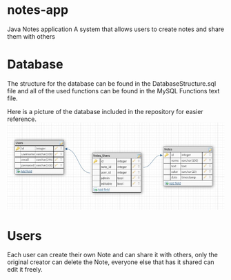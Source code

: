 # notes-app
 Java Notes application
 A system that allows users to create notes and share them with others
 
# Database
 The structure for the database can be found in the DatabaseStructure.sql file and all of the used functions can be found in the MySQL Functions text file.

Here is a picture of the database included in the repository for easier reference.
![Image of the database](https://github.com/Acridim/notes-app/blob/master/Database.jpg)

# Users
Each user can create their own Note and can share it with others, only the original creator can delete the Note, everyone else that has it shared can edit it freely.
